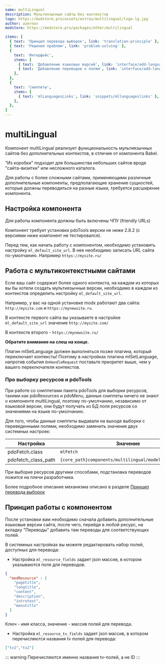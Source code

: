```yaml
---
name: multiLingual
description: Мультиязычные сайты без контекстов
logo: https://modstore.pro/assets/extras/multilingual/logo-lg.jpg
author: azernov
modstore: https://modstore.pro/packages/other/multilingual

items: [
  { text: 'Принцип перевода выборок', link: 'translation-principle' },
  { text: 'Решение проблем', link: 'problem-solving' },
  {
    text: 'Интерфейс',
    items: [
      { text: 'Добавление языковых версий', link: 'interface/add-language' },
      { text: 'Добавление переводов к полям', link: 'interface/add-language-field' },
    ],
  },
  {
    text: 'Сниппеты',
    items: [
      { text: 'mlLanguagesLinks', link: 'snippets/mllanguageslinks' },
    ],
  },
]
---
```

# multiLingual

Компонент multiLingual реализует функциональность мультиязычных сайтов без дополнительных контекстов, в отличие от компонента Babel.

"Из коробки" подходит для большинства небольших сайтов вроде "сайта-визитки" или несложного каталога.

Для работы с более сложными сайтами, применяющими различные дополнительные компоненты, предполагающие хранение сущностей, которые должны переводиться на разные языки, требуется расширение компонента.

## Настройка компонента

Для работы компонента должны быть включены ЧПУ (friendly URLs)

Компонент требует установки pdoTools версии не ниже 2.8.2 (с версиями ниже компонент не тестировался).

Перед тем, как начать работу с компонентом, необходимо установить настройку `ml_default_site_url`.
В нее необходимо записать URL сайта по-умолчанию. Например `https://mysite.ru/`

## Работа с мультиконтекстными сайтами

Если ваш сайт содержит более одного контекста, на каждом из которых вы бы хотели создать мультиязычные версии, необходимо в каждом из контекстов определить настройку `ml_default_site_url`.

Например, у вас на одной установке modx работают два сайта: `http://mysite.com` и `https://mynewsite.ru`.

В контексте первого сайта вы указываете в настройке `ml_default_site_url` значение `http://mysite.com/`

В контексте второго - `https://mynewsite.ru/`

**Обратите внимание на слеш на конце.**

Плагин mlSetLanguage должен выполняться позже плагина, который переключает контексты! Поэтому в настройках плагина mlSetLanguage, напротив события `OnHandleRequest` поставьте приоритет выше, чем у вашего переключателя контекстов.

### Про выборку ресурсов и pdoTools

При работе со сниппетами пакета pdoTools для выборки ресурсов, такими как pdoResources и pdoMenu, данные сниппеты ничего не знают о компоненте multiLingual, поэтому по-умолчанию, независимо от языковой версии, они будут получать из БД поля ресурсов со значениями на языке по-умолчанию.

Для того, чтобы данные сниппеты выдавали на выходе выборки с переведенными полями, необходимо заменить значения двух системных настроек:

| Настройка           | Значение                                                 |
| ------------------- | -------------------------------------------------------- |
| pdoFetch.class      | `mlFetch`                                                |
| pdofetch_class_path | `{core_path}components/multilingual/model/multilingual/` |

При выборке ресурсов другими способами, подстановка переводов ложится на плечи разработчика.

Более подробное описание механизма описано в разделе [Принцип перевода выборок][1]

## Принцип работы с компонентом

После установки вам необходимо сначала добавить дополнительные языковые версии сайта, после чего, перейдя в любой ресурс, на вкладку
"Переводы" добавить там переводы для соответствующих полей.

В системных настройках вы можете редактировать набор полей, доступных для перевода:

* Настройка `ml_resource_fields` задает json массив, в котором указываются поля для переводов:

```json
{
  "modResource" : [
    "pagetitle",
    "longtitle",
    "content",
    "description",
    "introtext",
    "menutitle"
  ]
}
```

Ключ - имя класса, значение - массив полей для перевода.

- Настройка `ml_resource_tv_fields` задает json массив, в котором перечисляются названия tv полей для перевода:

```json
["tv1","tv2"]
```

::: warning
Перечисляются именно названия tv-полей, а не ID
:::

[1]:/components/multilingual/translation-principle
